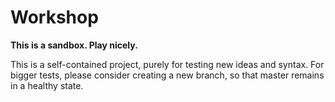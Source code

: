 # Workshop

**This is a sandbox. Play nicely.**

This is a self-contained project, purely for testing new ideas and syntax. For bigger tests, please consider creating a new branch, so that master remains in a healthy state.

